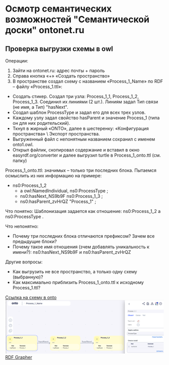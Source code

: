 # Осмотр семантических возможностей "Семантической доски" ontonet.ru
## Проверка выгрузки схемы в owl
Операции:
1. Зайти на ontonet.ru: адрес почты + пароль
2. Справа кнопка «+» «Создать пространство»
3. В пространстве создал схему с названием «Process_1_Name» по RDF – файлу «Process_1.ttl»: 
- Создать стикер. Создал три узла: Process_1_1, Process_1_2, Process_1_3. Соединил их линиями (2 шт.). Линиям задал Тип связи (не имя, а Тип) "hasNext".
- Создал шаблон ProcessType и задал его для всех трех узлов.
- Каждому узлу задал свойство hasParent и значение Process_1 (типа он для них родительский).
- Ткнул в жирный «ONTO», далее в шестеренку: «Конфигурация пространства» \ Экспорт пространства.
- Выгруженный файл с непонятным названием сохранил с именем onto1.owl.
- Открыл файлик, скопировал содержание и вставил в окно easyrdf.org/converter и далее выгрузил turtle в Process_1_onto.ttl (см. папку)

Process_1_onto.ttl: значимых – только три последних блока. Пытаемся осмыслить из них информацию на примере:
- ns0:Process_1_2
  - a owl:NamedIndividual, ns0:ProcessType ;
  - ns0:hasNext_NS9b9F ns0:Process_1_3 ;
  - ns0:hasParent_zvHrQZ "Process_1" ;

Что понятно: Шаблонизация задается как отношение: ns0:Process_1_2 a ns0:ProcessType .

Что непонятно:
- Почему три последних блока отличаются префиксом? Зачем все предыдущие блоки?
- Почему такое имя отношения (зчем добавлять уникальность к имени?): ns0:hasNext_NS9b9F  и ns0:hasParent_zvHrQZ

Другие вопросы:
- Как выгрузить не все пространство, а только одну схему (выбранную)?
- Как максимально приблизить Process_1_onto.ttl к исходному Process_1.ttl?

[Ссылка на схему в onto](https://app.ontonet.ru/ru/home/operation/E?uuid=e3b69106-4d20-4e9d-9cd6-9027378164c0&realm=d4a500e1-133b-4062-8e92-6c498d431db6)
<img src="onto2.png" width="600" />  
[RDF Grapher](https://www.ldf.fi/service/rdf-grapher?rdf=%40prefix+owl%3A+%3Chttp%3A%2F%2Fwww.w3.org%2F2002%2F07%2Fowl%23%3E+.%0D%0A%40prefix+rdfs%3A+%3Chttp%3A%2F%2Fwww.w3.org%2F2000%2F01%2Frdf-schema%23%3E+.%0D%0A%40prefix+ns0%3A+%3Chttp%3A%2F%2Fwww.ontonet.ru%2Fontology%2Frealm%2Fd4a500e1-133b-4062-8e92-6c498d431db6%23%3E+.%0D%0A%0D%0A%3Chttp%3A%2F%2Fwww.ontonet.ru%2Fontology%2Frealm%2Fd4a500e1-133b-4062-8e92-6c498d431db6%23%3E+a+owl%3AOntology+.%0D%0A%3Chttp%3A%2F%2Fwww.ontonet.ru%2Fontology%2Frealm%2Fd4a500e1-133b-4062-8e92-6c498d431db6%23incomingRole%3E%0D%0A++a+owl%3AAnnotationProperty+%3B%0D%0A++rdfs%3Acomment+%22Incoming+role%22+.%0D%0A%0D%0A%3Chttp%3A%2F%2Fwww.ontonet.ru%2Fontology%2Frealm%2Fd4a500e1-133b-4062-8e92-6c498d431db6%23outgoingRole%3E%0D%0A++a+owl%3AAnnotationProperty+%3B%0D%0A++rdfs%3Acomment+%22Outgoing+role%22+.%0D%0A%0D%0A%3Chttp%3A%2F%2Fwww.ontonet.ru%2Fontology%2Frealm%2Fd4a500e1-133b-4062-8e92-6c498d431db6%23hasNext%3E%0D%0A++a+owl%3AObjectProperty+%3B%0D%0A++rdfs%3Alabel+%22hasNext%22+.%0D%0A%0D%0A%3Chttp%3A%2F%2Fwww.ontonet.ru%2Fontology%2Frealm%2Fd4a500e1-133b-4062-8e92-6c498d431db6%23hasNext_NS9b9F%3E%0D%0A++a+owl%3AObjectProperty+%3B%0D%0A++rdfs%3Alabel+%22hasNext%22+.%0D%0A%0D%0A%3Chttp%3A%2F%2Fwww.ontonet.ru%2Fontology%2Frealm%2Fd4a500e1-133b-4062-8e92-6c498d431db6%23hasParent%3E%0D%0A++a+owl%3ADatatypeProperty+%3B%0D%0A++rdfs%3Acomment+%22%22+%3B%0D%0A++rdfs%3Alabel+%22hasParent%22+.%0D%0A%0D%0A%3Chttp%3A%2F%2Fwww.ontonet.ru%2Fontology%2Frealm%2Fd4a500e1-133b-4062-8e92-6c498d431db6%23hasParent_IrIH2B%3E%0D%0A++a+owl%3ADatatypeProperty+%3B%0D%0A++rdfs%3Acomment+%22%22+%3B%0D%0A++rdfs%3Alabel+%22hasParent%22+.%0D%0A%0D%0A%3Chttp%3A%2F%2Fwww.ontonet.ru%2Fontology%2Frealm%2Fd4a500e1-133b-4062-8e92-6c498d431db6%23hasParent_zvHrQZ%3E%0D%0A++a+owl%3ADatatypeProperty+%3B%0D%0A++rdfs%3Acomment+%22%22+%3B%0D%0A++rdfs%3Alabel+%22hasParent%22+.%0D%0A%0D%0A%3Chttp%3A%2F%2Fwww.ontonet.ru%2Fontology%2Frealm%2Fd4a500e1-133b-4062-8e92-6c498d431db6%23ProcessType%3E%0D%0A++a+owl%3AClass+%3B%0D%0A++rdfs%3Acomment+%22%22+%3B%0D%0A++rdfs%3Alabel+%22ProcessType%22+.%0D%0A%0D%0A%3Chttp%3A%2F%2Fwww.ontonet.ru%2Fontology%2Frealm%2Fd4a500e1-133b-4062-8e92-6c498d431db6%23Process_1_1%3E%0D%0A++a+owl%3ANamedIndividual%2C+%3Chttp%3A%2F%2Fwww.ontonet.ru%2Fontology%2Frealm%2Fd4a500e1-133b-4062-8e92-6c498d431db6%23ProcessType%3E+%3B%0D%0A++ns0%3AhasNext+ns0%3AProcess_1_2+%3B%0D%0A++ns0%3AhasParent+%22Process_1%22+%3B%0D%0A++rdfs%3Acomment+%22%22%22%0D%0A%22%22%22+%3B%0D%0A++rdfs%3Alabel+%22Process_1_1%22+.%0D%0A%0D%0Ans0%3AProcess_1_2%0D%0A++a+owl%3ANamedIndividual%2C+ns0%3AProcessType+%3B%0D%0A++ns0%3AhasNext_NS9b9F+ns0%3AProcess_1_3+%3B%0D%0A++ns0%3AhasParent_zvHrQZ+%22Process_1%22+%3B%0D%0A++rdfs%3Alabel+%22Process_1_2%22+.%0D%0A%0D%0Ans0%3AProcess_1_3%0D%0A++a+owl%3ANamedIndividual%2C+ns0%3AProcessType+%3B%0D%0A++ns0%3AhasParent_IrIH2B+%22Process_1%22+%3B%0D%0A++rdfs%3Alabel+%22Process_1_3%22+.%0D%0A%0D%0A&from=ttl&to=png)

